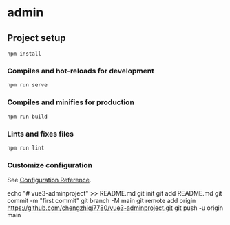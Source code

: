 # admin

## Project setup
```
npm install
```

### Compiles and hot-reloads for development
```
npm run serve
```

### Compiles and minifies for production
```
npm run build
```

### Lints and fixes files
```
npm run lint
```

### Customize configuration
See [Configuration Reference](https://cli.vuejs.org/config/).

echo "# vue3-adminproject" >> README.md
git init
git add README.md
git commit -m "first commit"
git branch -M main
git remote add origin https://github.com/chengzhiqi7780/vue3-adminproject.git
git push -u origin main